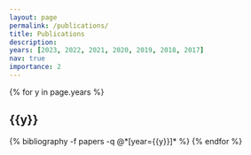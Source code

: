 ```yaml
---
layout: page
permalink: /publications/
title: Publications
description: 
years: [2023, 2022, 2021, 2020, 2019, 2018, 2017]
nav: true
importance: 2
---
```


<div class="publications">

{% for y in page.years %}
  <h2 class="year">{{y}}</h2>
  {% bibliography -f papers -q @*[year={{y}}]* %}
{% endfor %}

</div>
